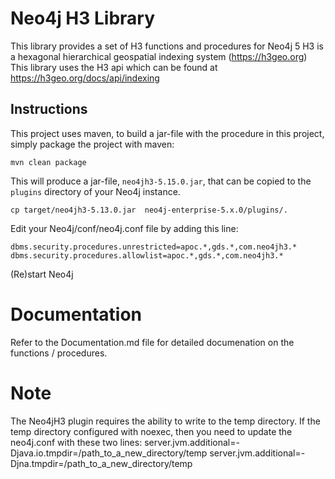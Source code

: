 # Neo4j H3 Library 
This library provides a set of H3 functions and procedures for Neo4j 5
H3 is a hexagonal hierarchical geospatial indexing system (https://h3geo.org)
This library uses the H3 api which can be found at https://h3geo.org/docs/api/indexing

Instructions
------------ 

This project uses maven, to build a jar-file with the procedure in this
project, simply package the project with maven:

    mvn clean package

This will produce a jar-file, `neo4jh3-5.15.0.jar`,
that can be copied to the `plugins` directory of your Neo4j instance.

    cp target/neo4jh3-5.13.0.jar  neo4j-enterprise-5.x.0/plugins/.


Edit your Neo4j/conf/neo4j.conf file by adding this line:

    dbms.security.procedures.unrestricted=apoc.*,gds.*,com.neo4jh3.*
	dbms.security.procedures.allowlist=apoc.*,gds.*,com.neo4jh3.*
   
    
(Re)start Neo4j

# Documentation
Refer to the Documentation.md file for detailed documenation on the functions / procedures.

# Note
The Neo4jH3 plugin requires the ability to write to the temp directory. If the temp directory configured with noexec, then you need to update the neo4j.conf with these two lines:
    server.jvm.additional=-Djava.io.tmpdir=/path_to_a_new_directory/temp
    server.jvm.additional=-Djna.tmpdir=/path_to_a_new_directory/temp

